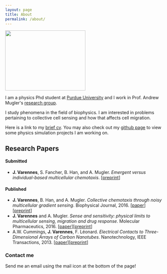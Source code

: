 ```yaml
---
layout: page
title: About
permalink: /about/
---
```


<img src="/images/austria16_selfie1.png" width="258" height="193">

I am a physics Phd student at [Purdue University](http://www.physics.purdue.edu/) and I work in Prof. Andrew Mugler's [research group](http://www.physics.purdue.edu/mugler/home.html).

I study phenomena in the field of biophysics. I am interested in problems pertaining to collective cell sensing and how that affects cell migration.

Here is a link to my [brief cv](https://drive.google.com/open?id=0B9wUAi2m2Di9SHY0eHloX2hZM3M). You may also check out my [github page](https://github.com/varennes) to view some physics simulation projects I am working on.

## Research Papers

#### Submitted

- **J. Varennes**, S. Fancher, B. Han, and A. Mugler. *Emergent versus individual-based multicellular chemotaxis*. [[preprint](https://arxiv.org/abs/1703.09666)]

#### Published

- **J. Varennes**, B. Han, and A. Mugler. *Collective chemotaxis through noisy multicellular gradient sensing*. Biophysical Journal, 2016. [[paper](http://www.cell.com/biophysj/abstract/S0006-3495(16)30523-9)][[preprint](http://arxiv.org/abs/1605.00712)]
- **J. Varennes** and A. Mugler. *Sense and sensitivity: physical limits to multicellular sensing, migration and drug response*. Molecular Pharmaceutics, 2016. [[paper](http://pubs.acs.org/doi/abs/10.1021/acs.molpharmaceut.5b00899)][[preprint](http://arxiv.org/abs/1512.00496)]
- A.W. Cummings, **J. Varennes**, F. Léonard. *Electrical Contacts to Three-Dimensional Arrays of Carbon Nanotubes*. Nanotechnology, IEEE Transactions, 2013. [[paper](http://ieeexplore.ieee.org/abstract/document/6605560/)][[preprint](http://arxiv.org/abs/1403.3942)]


### Contact me

Send me an email using the mail icon at the bottom of the page!
